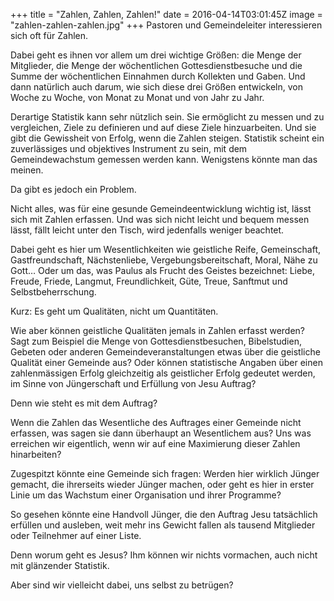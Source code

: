 +++
title = "Zahlen, Zahlen, Zahlen!"
date = 2016-04-14T03:01:45Z
image = "zahlen-zahlen-zahlen.jpg"
+++
Pastoren und Gemeindeleiter interessieren sich oft für Zahlen.

Dabei geht es ihnen vor allem um drei wichtige Größen: die Menge der Mitglieder, die Menge der wöchentlichen Gottesdienstbesuche und die Summe der wöchentlichen Einnahmen durch Kollekten und Gaben. Und dann natürlich auch darum, wie sich diese drei Größen entwickeln, von Woche zu Woche, von Monat zu Monat und von Jahr zu Jahr.

Derartige Statistik kann sehr nützlich sein. Sie ermöglicht zu messen und zu vergleichen, Ziele zu definieren und auf diese Ziele hinzuarbeiten. Und sie gibt die Gewissheit von Erfolg, wenn die Zahlen steigen. Statistik scheint ein zuverlässiges und objektives Instrument zu sein, mit dem Gemeindewachstum gemessen werden kann. Wenigstens könnte man das meinen.

Da gibt es jedoch ein Problem.

Nicht alles,  was für eine gesunde Gemeindeentwicklung wichtig ist, lässt sich mit Zahlen erfassen. Und was sich nicht leicht und bequem messen lässt, fällt leicht unter den Tisch, wird jedenfalls weniger beachtet.

Dabei geht es hier um Wesentlichkeiten wie geistliche Reife, Gemeinschaft, Gastfreundschaft, Nächstenliebe, Vergebungsbereitschaft, Moral, Nähe zu Gott… Oder um das, was Paulus als Frucht des Geistes bezeichnet: Liebe, Freude, Friede, Langmut, Freundlichkeit, Güte, Treue, Sanftmut und Selbstbeherrschung.

Kurz: Es geht um Qualitäten, nicht um Quantitäten.

Wie aber können geistliche Qualitäten jemals in Zahlen erfasst werden? Sagt zum Beispiel die Menge von Gottesdienstbesuchen, Bibelstudien, Gebeten oder anderen Gemeindeveranstaltungen etwas über die geistliche Qualität einer Gemeinde aus? Oder können statistische Angaben über einen zahlenmässigen Erfolg gleichzeitig als geistlicher Erfolg gedeutet werden, im Sinne von Jüngerschaft und Erfüllung von Jesu Auftrag?

Denn wie steht es mit dem Auftrag?

Wenn die Zahlen das Wesentliche des Auftrages einer Gemeinde nicht erfassen, was sagen sie dann überhaupt an Wesentlichem aus? Uns was erreichen wir eigentlich, wenn wir auf eine Maximierung dieser Zahlen hinarbeiten?

Zugespitzt könnte eine Gemeinde sich fragen: Werden hier wirklich Jünger gemacht, die ihrerseits wieder Jünger machen, oder geht es hier in erster Linie um das Wachstum einer Organisation und ihrer Programme?

So gesehen könnte eine Handvoll Jünger, die den Auftrag Jesu tatsächlich erfüllen und ausleben, weit mehr ins Gewicht fallen als tausend Mitglieder oder Teilnehmer auf einer Liste.

Denn worum geht es Jesus? Ihm können wir nichts vormachen, auch nicht mit glänzender Statistik.

Aber sind wir vielleicht dabei, uns selbst zu betrügen?
